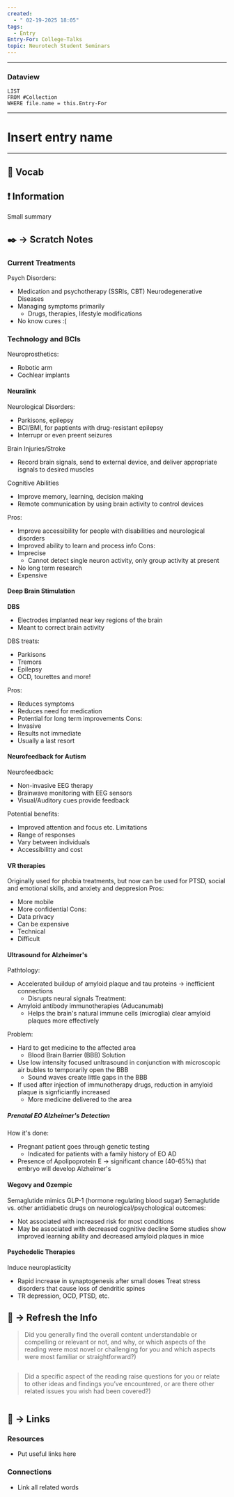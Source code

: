 ```yaml
---
created:
  - " 02-19-2025 18:05"
tags:
  - Entry
Entry-For: College-Talks
topic: Neurotech Student Seminars
---
```


---
### Dataview
```dataview
LIST
FROM #Collection
WHERE file.name = this.Entry-For
```
---

# Insert entry name
---

## 🎤 Vocab



## ❗ Information
Small summary



## ✒️ -> Scratch Notes
### Current Treatments
Psych Disorders:
- Medication and psychotherapy (SSRIs, CBT)
Neurodegenerative Diseases
- Managing symptoms primarily
	- Drugs, therapies, lifestyle modifications
- No know cures :(

### Technology and BCIs
Neuroprosthetics:
- Robotic arm
- Cochlear implants

#### Neuralink
Neurological Disorders:
- Parkisons, epilepsy
- BCI/BMI, for paptients with drug-resistant epilepsy
- Interrupr or even preent seizures

Brain Injuries/Stroke
- Record brain signals, send to external device, and deliver appropriate isgnals to desired muscles

Cognitive Abilities
- Improve memory, learning, decision making
- Remote communication by using brain activity to control devices

Pros:
- Improve accessibility for people with disabilities and neurological disorders
- Improved ability to learn and process info
Cons:
- Imprecise
	- Cannot detect single neuron activity, only group activity at present
- No long term research
- Expensive

#### Deep Brain Stimulation
**DBS**
- Electrodes implanted near key regions of the  brain
- Meant to correct brain activity

DBS treats:
- Parkisons
- Tremors
- Epilepsy
- OCD, tourettes
and more!

Pros:
- Reduces symptoms
- Reduces need for medication
- Potential for long term improvements
Cons:
- Invasive
- Results not immediate
- Usually a last resort

#### Neurofeedback for Autism
Neurofeedback:
- Non-invasive EEG therapy
- Brainwave monitoring with EEG sensors
- Visual/Auditory cues provide feedback

Potential benefits:
- Improved attention and focus etc.
Limitations
- Range of responses
- Vary between individuals
- Accessibilitty and cost

#### VR therapies
Originally used for phobia treatments, but now can be used for PTSD, social and emotional skills, and anxiety and deppresion
Pros:
- More mobile
- More confidential
Cons:
- Data privacy
- Can be expensive
- Technical
- Difficult

#### Ultrasound for Alzheimer's
Pathtology:
- Accelerated buildup of amyloid plaque and tau proteins -> inefficient connections
	- Disrupts neural signals
Treatment:
- Amyloid antibody immunotherapies (Aducanumab)
	- Helps the brain's natural immune cells (microglia) clear amyloid plaques more effectively

Problem:
- Hard to get medicine to the affected area
	- Blood Brain Barrier (BBB)
Solution
- Use low intensity focused unltrasound in conjunction with microscopic air bubles to temporarily open the BBB
	- Sound waves create little gaps in the BBB
- If used after injection of immunotherapy drugs, reduction in amyloid plaque is signficiantly increased
	- More medicine delivered to the area

##### Prenatal EO Alzheimer's Detection
How it's done:
- Pregnant patient goes through genetic testing
	- Indicated for patients with a family history of EO AD
- Presence of Apolipoprotein E -> significant chance (40-65%) that embryo will develop Alzheimer's


#### Wegovy and Ozempic
Semaglutide mimics GLP-1 (hormone regulating blood sugar)
Semaglutide vs. other antidiabetic drugs on neurological/psychological outcomes:
- Not associated with increased risk for most conditions
- May be associated with decreased cognitive decline
Some studies show improved learning ability and decreased amyloid plaques in mice

#### Psychedelic Therapies
Induce neuroplasticity
- Rapid increase in synaptogenesis after small doses
Treat stress disorders that cause loss of dendritic spines
- TR depression, OCD, PTSD, etc.




## 🧪 -> Refresh the Info
> Did you generally find the overall content understandable or compelling or relevant or not, and why, or which aspects of the reading were most novel or challenging for you and which aspects were most familiar or straightforward?)  
```

```

> Did a specific aspect of the reading raise questions for you or relate to other ideas and findings you’ve encountered, or are there other related issues you wish had been covered?)
```

```



## 🔗 -> Links
### Resources
- Put useful links here


### Connections
- Link all related words

